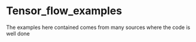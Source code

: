 # Tensor_flow_examples
The examples here contained comes from many sources where the code is well done
